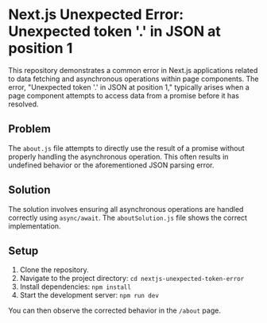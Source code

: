 # Next.js Unexpected Error: Unexpected token '.' in JSON at position 1

This repository demonstrates a common error in Next.js applications related to data fetching and asynchronous operations within page components.  The error, "Unexpected token '.' in JSON at position 1," typically arises when a page component attempts to access data from a promise before it has resolved.

## Problem

The `about.js` file attempts to directly use the result of a promise without properly handling the asynchronous operation.  This often results in undefined behavior or the aforementioned JSON parsing error.

## Solution

The solution involves ensuring all asynchronous operations are handled correctly using `async/await`.  The `aboutSolution.js` file shows the correct implementation.

## Setup

1. Clone the repository.
2. Navigate to the project directory: `cd nextjs-unexpected-token-error`
3. Install dependencies: `npm install`
4. Start the development server: `npm run dev`

You can then observe the corrected behavior in the `/about` page.